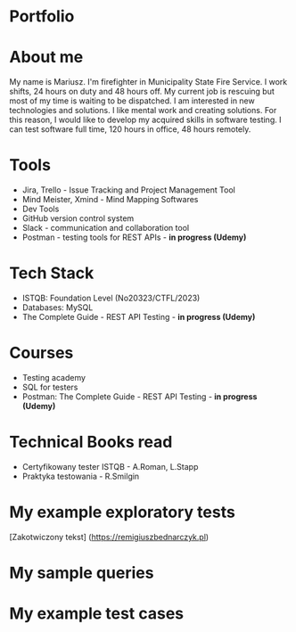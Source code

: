 # Portfolio 


# About me

My name is Mariusz. I'm firefighter in Municipality State Fire Service. I work shifts, 24 hours on duty and 48 hours off. My current job is rescuing but most of my time is waiting to be dispatched. I am interested in new technologies and solutions. I like mental work and creating solutions. For this reason, I would like to develop my acquired skills in software testing. I can test software full time, 120 hours in office, 48 hours remotely.

# Tools

* Jira, Trello - Issue Tracking and Project Management Tool
* Mind Meister, Xmind - Mind Mapping Softwares
* Dev Tools
* GitHub version control system
* Slack - communication and collaboration tool
* Postman - testing tools for REST APIs - **in progress (Udemy)**

# Tech Stack

* ISTQB: Foundation Level (No20323/CTFL/2023)
* Databases: MySQL
* The Complete Guide - REST API Testing - **in progress (Udemy)**

# Courses

* Testing academy 
* SQL for testers
* Postman: The Complete Guide - REST API Testing - **in progress (Udemy)**

# Technical Books read

* Certyfikowany tester ISTQB - A.Roman, L.Stapp
* Praktyka testowania - R.Smilgin

# My example exploratory tests

[Zakotwiczony tekst]
(https://remigiuszbednarczyk.pl)

# My sample queries



# My example test cases



<!---
FirlejM/FirlejM is a ✨ special ✨ repository because its `README.md` (this file) appears on your GitHub profile.
You can click the Preview link to take a look at your changes.
--->
